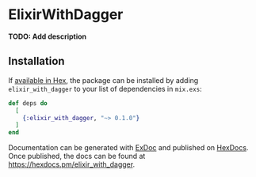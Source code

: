 # ElixirWithDagger

**TODO: Add description**

## Installation

If [available in Hex](https://hex.pm/docs/publish), the package can be installed
by adding `elixir_with_dagger` to your list of dependencies in `mix.exs`:

```elixir
def deps do
  [
    {:elixir_with_dagger, "~> 0.1.0"}
  ]
end
```

Documentation can be generated with [ExDoc](https://github.com/elixir-lang/ex_doc)
and published on [HexDocs](https://hexdocs.pm). Once published, the docs can
be found at <https://hexdocs.pm/elixir_with_dagger>.

